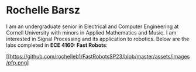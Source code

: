 # Rochelle Barsz

I am an undergraduate senior in Electrical and Computer Engineering at Cornell University with minors in Applied Mathematics and Music. I am interested in Signal Processing and its application to robotics. Below are the labs completed in **ECE 4160: Fast Robots**:

<!-- <img src="/assets/images/pfp.jpg" style="height: 100px;"/> -->
<!-- ![Picture of Me](/assets/images/pfp.png "Me!") -->
[[https://github.com/rochelleb1/FastRobotsSP23/blob/master/assets/images/pfp.png]